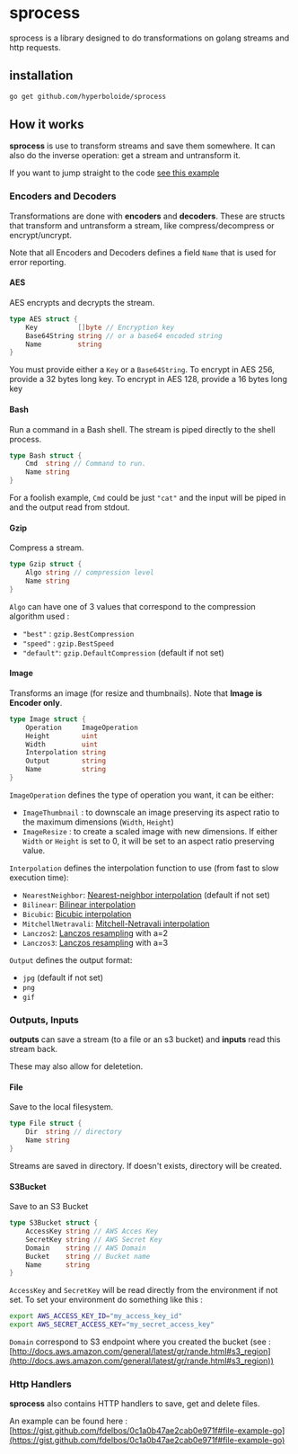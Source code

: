 # sprocess

sprocess is a library designed to do transformations on golang streams and http requests.

## installation

```bash
go get github.com/hyperboloide/sprocess
```

## How it works

**sprocess** is use to transform streams and save them somewhere. It can also do the inverse operation: get a stream and untransform it.

If you want to jump straight to the code [see this example](https://gist.github.com/fdelbos/0c1a0b47ae2cab0e971f#file-example-go)

### Encoders and Decoders

Transformations are done with **encoders** and **decoders**. These are structs that transform and untransform a stream, like compress/decompress or encrypt/uncrypt.

Note that all Encoders and Decoders defines a field `Name` that is used for error reporting.

#### AES

AES encrypts and decrypts the stream.

```go
type AES struct {
    Key          []byte // Encryption key
    Base64String string // or a base64 encoded string
    Name         string
}
```
You must provide either a `Key` or a `Base64String`. To encrypt in AES 256, provide a 32 bytes long key. To encrypt in AES 128, provide a 16 bytes long key

#### Bash

Run a command in a Bash shell. The stream is piped directly to the shell process.

```go
type Bash struct {
    Cmd  string // Command to run.
    Name string
}
```

For a foolish example, `Cmd` could be just `"cat"` and the input will be piped in and the output read from stdout.

#### Gzip

Compress a stream.

```go
type Gzip struct {
    Algo string // compression level
    Name string
}
```
`Algo` can have one of 3 values that correspond to the compression algorithm used :

*  `"best"` : `gzip.BestCompression`
*  `"speed"` : `gzip.BestSpeed`
*  `"default"`: `gzip.DefaultCompression` (default if not set)

#### Image
Transforms an image (for resize and thumbnails). Note that **Image is Encoder only**.

```go
type Image struct {
    Operation     ImageOperation
    Height        uint
    Width         uint
    Interpolation string
    Output        string
    Name          string
}
```

`ImageOperation` defines the type of operation you want, it can be either:

* `ImageThumbnail` : to downscale an image preserving its aspect ratio to the maximum dimensions (`Width`, `Height`)
* `ImageResize` :  to create a scaled image with new dimensions. If either `Width` or `Height` is set to 0, it will be set to an aspect ratio preserving value.

`Interpolation` defines the interpolation function to use (from fast to slow execution time):

* `NearestNeighbor`: [Nearest-neighbor interpolation](http://en.wikipedia.org/wiki/Nearest-neighbor_interpolation) (default if not set)
* `Bilinear`: [Bilinear interpolation](http://en.wikipedia.org/wiki/Bilinear_interpolation)
* `Bicubic`: [Bicubic interpolation](http://en.wikipedia.org/wiki/Bicubic_interpolation)
* `MitchellNetravali`: [Mitchell-Netravali interpolation](http://dl.acm.org/citation.cfm?id=378514)
* `Lanczos2`: [Lanczos resampling](http://en.wikipedia.org/wiki/Lanczos_resampling) with a=2
* `Lanczos3`: [Lanczos resampling](http://en.wikipedia.org/wiki/Lanczos_resampling) with a=3

`Output` defines the output format:

* `jpg` (default if not set)
* `png`
* `gif`

### Outputs, Inputs

**outputs** can save a stream (to a file or an s3 bucket) and **inputs** read this stream back.

These may also allow for deletetion.

#### File

Save to the local filesystem.

```go
type File struct {
    Dir  string // directory
    Name string
}
```

Streams are saved in directory. If doesn't exists, directory will be created.

#### S3Bucket

Save to an S3 Bucket

```go
type S3Bucket struct {
    AccessKey string // AWS Acces Key
    SecretKey string // AWS Secret Key
    Domain    string // AWS Domain
    Bucket    string // Bucket name
    Name      string
}
```

`AccessKey` and `SecretKey` will be read directly from the environment if not set. To set your environment do something like this :

```bash
export AWS_ACCESS_KEY_ID="my_access_key_id"
export AWS_SECRET_ACCESS_KEY="my_secret_access_key"
```

`Domain` correspond to S3 endpoint where you created the bucket (see : [http://docs.aws.amazon.com/general/latest/gr/rande.html#s3_region](http://docs.aws.amazon.com/general/latest/gr/rande.html#s3_region))



### Http Handlers

**sprocess** also contains HTTP handlers to save, get and delete files.

An example can be found here : [https://gist.github.com/fdelbos/0c1a0b47ae2cab0e971f#file-example-go](https://gist.github.com/fdelbos/0c1a0b47ae2cab0e971f#file-example-go)




